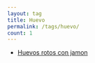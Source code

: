 ```yaml
---
layout: tag
title: Huevo
permalink: /tags/huevo/
count: 1
---
```


- [Huevos rotos con jamon](https://fblupi.github.io/lacocinadelupi/2022/12/30/huevos-rotos-con-jamon/)
